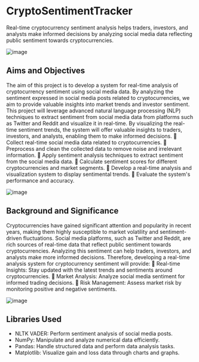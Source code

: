 # CryptoSentimentTracker
Real-time cryptocurrency sentiment analysis helps traders, investors, and analysts make informed decisions by analyzing social media data reflecting public sentiment towards cryptocurrencies.


![image](https://github.com/abdullah19191/CryptoSentimentTracker/assets/71758955/f0b16183-c2be-4523-8d34-e8b4e7fdbe04)


## Aims and Objectives
The aim of this project is to develop a system for real-time analysis of cryptocurrency sentiment using social media data. By analyzing the sentiment expressed in social media posts related to cryptocurrencies, we aim to provide valuable insights into market trends and investor sentiment. This project will leverage advanced natural language processing (NLP) techniques to extract sentiment from social media data from platforms such as Twitter and Reddit and visualize it in real-time. By visualizing the real-time sentiment trends, the system will offer valuable insights to traders, investors, and analysts, enabling them to make informed decisions.
	Collect real-time social media data related to cryptocurrencies.
	Preprocess and clean the collected data to remove noise and irrelevant information.
	Apply sentiment analysis techniques to extract sentiment from the social media data.
	Calculate sentiment scores for different cryptocurrencies and market segments.
	Develop a real-time analysis and visualization system to display sentimental trends.
	Evaluate the system's performance and accuracy.


![image](https://github.com/abdullah19191/CryptoSentimentTracker/assets/71758955/1b308508-69a9-4ce7-9662-324c18375024)

## Background and Significance
Cryptocurrencies have gained significant attention and popularity in recent years, making them highly susceptible to market volatility and sentiment-driven fluctuations. Social media platforms, such as Twitter and Reddit, are rich sources of real-time data that reflect public sentiment towards cryptocurrencies. Analyzing this sentiment can help traders, investors, and analysts make more informed decisions. Therefore, developing a real-time analysis system for cryptocurrency sentiment will provide:
	Real-time Insights: Stay updated with the latest trends and sentiments around cryptocurrencies.
	Market Analysis: Analyze social media sentiment for informed trading decisions.
	Risk Management: Assess market risk by monitoring positive and negative sentiments.


![image](https://github.com/abdullah19191/CryptoSentimentTracker/assets/71758955/631344a2-9631-4cc4-8ff5-3316c01f2352)

## Libraries Used

- NLTK VADER: Perform sentiment analysis of social media posts.
- NumPy: Manipulate and analyze numerical data efficiently.
- Pandas: Handle structured data and perform data analysis tasks.
- Matplotlib: Visualize gain and loss data through charts and graphs.

